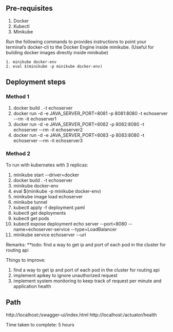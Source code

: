 

## Pre-requisites 
1. Docker 
2. Kubectl
3. Minikube

Run the following commands to provides instructions to point your terminal’s docker-cli to the Docker Engine inside minikube. (Useful for building docker images directly inside minikube)

```
1. minikube docker-env
2. eval $(minikube -p minikube docker-env)
```


## Deployment steps

### Method 1 
1. docker build . -t echoserver
2. docker run -d -e JAVA_SERVER_PORT=8081 -p 8081:8080 -t echoserver --rm -it echoserver1
3. docker run -d  -e JAVA_SERVER_PORT=8082 -p 8082:8080 -t echoserver --rm -it echoserver2
4. docker run -d  -e JAVA_SERVER_PORT=8083 -p 8083:8080 -t echoserver --rm -it echoserver3

### Method 2
To run with kubernetes with 3 replicas: 
1. minikube start --driver=docker 
2. docker build . -t echoserver
3.  minikube docker-env
4. eval $(minikube -p minikube docker-env)
5. minikube image load echoserver
6. minikube tunnel
7. kubectl apply -f deployment.yaml
8. kubectl get deployments
9. kubectl get pods
10. kubectl expose deployment echo server --port=8080  --name=echoserver-service --type=LoadBalancer
11. minikube service echoserver --url

Remarks: 
**todo: find a way to get ip and port of each pod in the cluster for routing api
    
Things to improve: 
1. find a way to get ip and port of each pod in the cluster for routing api
2. implement apikey to ignore unauthorized request 
3. implement system monitoring to keep track of request per minute and application health 



## Path
http://localhost:<port>/swagger-ui/index.html
http://localhost:<port>/actuator/health

Time taken to complete: 5 hours 